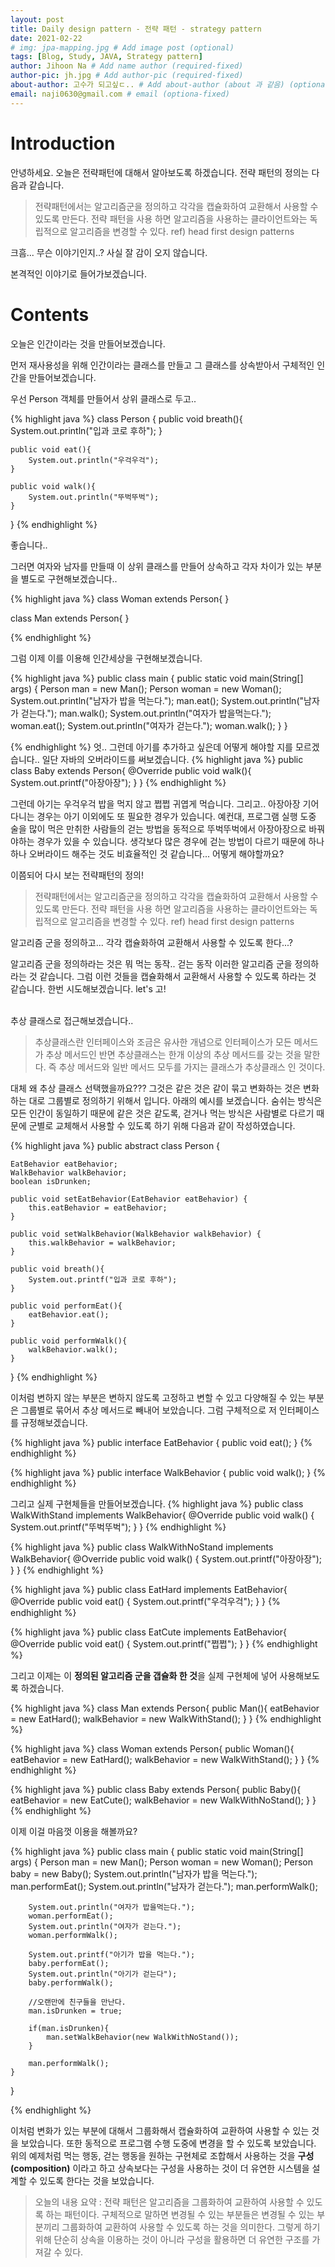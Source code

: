 ```yaml
---
layout: post
title: Daily design pattern - 전략 패턴 - strategy pattern
date: 2021-02-22
# img: jpa-mapping.jpg # Add image post (optional)
tags: [Blog, Study, JAVA, Strategy pattern]
author: Jihoon Na # Add name author (required-fixed)
author-pic: jh.jpg # Add author-pic (required-fixed)
about-author: 고수가 되고싶ㄷ.. # Add about-author (about 과 같음) (optional-fixed)
email: naji0630@gmail.com # email (optiona-fixed)
---
```


# Introduction
안녕하세요. 오늘은 전략패턴에 대해서 알아보도록 하겠습니다. 전략 패턴의 정의는 다음과 같습니다.
> 전략패턴에서는 알고리즘군을 정의하고 각각을 캡슐화하여 교환해서 사용할 수 있도록 만든다. 전략 패턴을 사용
> 하면 알고리즘을 사용하는 클라이언트와는 독립적으로 알고리즘을 변경할 수 있다. ref) head first design patterns

크흠... 무슨 이야기인지..? 사실 잘 감이 오지 않습니다. 

본격적인 이야기로 들어가보겠습니다.

# Contents

오늘은 인간이라는 것을 만들어보겠습니다.

먼저 재사용성을 위해 인간이라는 클래스를 만들고 그 클래스를 상속받아서 구체적인 인간을 만들어보겠습니다.

우선 Person 객체를 만들어서 상위 클래스로 두고..

{% highlight java %}
class Person {
    public void breath(){
        System.out.println("입과 코로 후하");
    }

    public void eat(){
        System.out.println("우걱우걱");
    }

    public void walk(){
        System.out.println("뚜벅뚜벅");
    }
}
{% endhighlight %}

좋습니다..

그러면 여자와 남자를 만들때 이 상위 클래스를 만들어 상속하고 각자 차이가 있는 부분을 별도로 구현해보겠습니다..

{% highlight java %}
class Woman extends Person{
}

class Man extends Person{
}

{% endhighlight %}

그럼 이제 이를 이용해 인간세상을 구현해보겠습니다.

{% highlight java %}
public class main {
    public static void main(String[] args) {
        Person man = new Man();
        Person woman = new Woman();
        System.out.println("남자가 밥을 먹는다.");
        man.eat();
        System.out.println("남자가 걷는다.");
        man.walk();
        System.out.println("여자가 밥을먹는다.");
        woman.eat();
        System.out.println("여자가 걷는다.");
        woman.walk();
    }
}

{% endhighlight %}
엇.. 그런데 아기를 추가하고 싶은데 어떻게 해야할 지를 모르겠습니다..
일단 자바의 오버라이드를 써보겠습니다.
{% highlight java %}
public class Baby extends Person{
    @Override
    public void walk(){
        System.out.printf("아장아장");
    }
}
{% endhighlight %}

그런데 아기는 우걱우걱 밥을 먹지 않고 쩝쩝 귀엽게 먹습니다.
그리고.. 아장아장 기어다니는 경우는 아기 이외에도 또 필요한 경우가 있습니다.
예컨대, 프로그램 실행 도중 술을 많이 먹은 만취한 사람들의 걷는 방법을 동적으로 뚜벅뚜벅에서 아장아장으로 바꿔야하는 경우가 있을 수 있습니다.
생각보다 많은 경우에 걷는 방법이 다르기 때문에 하나하나 오버라이드 해주는 것도 비효율적인 것 같습니다... 어떻게 해야할까요?

이쯤되어 다시 보는 전략패턴의 정의!

> 전략패턴에서는 알고리즘군을 정의하고 각각을 캡슐화하여 교환해서 사용할 수 있도록 만든다. 전략 패턴을 사용
> 하면 알고리즘을 사용하는 클라이언트와는 독립적으로 알고리즘을 변경할 수 있다. ref) head first design patterns

알고리즘 군을 정의하고... 각각 캡슐화하여 교환해서 사용할 수 있도록 한다...?

알고리즘 군을 정의하라는 것은 뭐 먹는 동작.. 걷는 동작 이러한 알고리즘 군을 정의하라는 것 같습니다.
그럼 이런 것들을 캡슐화해서 교환해서 사용할 수 있도록 하라는 것 같습니다. 한번 시도해보겠습니다. let's 고!

<br>
추상 클래스로 접근해보겠습니다..

> 추상클래스란 인터페이스와 조금은 유사한 개념으로 인터페이스가 모든 메서드가 추상 메서드인 반면 추상클래스는 한개 이상의 추상 메서드를 갖는 것을 말한다. 즉 추상 메서드와
> 일반 메서드 모두를 가지는 클래스가 추상클래스 인 것이다.

대체 왜 추상 클래스 선택했을까요??? 그것은 같은 것은 같이 묶고 변화하는 것은 변화하는 대로 그룹별로 정의하기 위해서 입니다.
아래의 예시를 보겠습니다. 숨쉬는 방식은 모든 인간이 동일하기 때문에 같은 것은 같도록, 
걷거나 먹는 방식은 사람별로 다르기 때문에 군별로 교체해서 사용할 수 있도록 하기 위해 다음과 같이 작성하였습니다.

{% highlight java %}
public abstract class Person {

    EatBehavior eatBehavior;
    WalkBehavior walkBehavior;
    boolean isDrunken;

    public void setEatBehavior(EatBehavior eatBehavior) {
        this.eatBehavior = eatBehavior;
    }

    public void setWalkBehavior(WalkBehavior walkBehavior) {
        this.walkBehavior = walkBehavior;
    }

    public void breath(){
        System.out.printf("입과 코로 후하");
    }
    
    public void performEat(){
        eatBehavior.eat();
    }
    
    public void performWalk(){
        walkBehavior.walk();
    }
}
{% endhighlight %}

이처럼 변하지 않는 부분은 변하지 않도록 고정하고 변할 수 있고 다양해질 수 있는 부분은 그룹별로 묶어서 추상 메서드로 빼내어 보았습니다.
그럼 구체적으로 저 인터페이스를 규정해보겠습니다.

{% highlight java %}
public interface EatBehavior {
    public void eat();
}
{% endhighlight %}

{% highlight java %}
public interface WalkBehavior {
    public void walk();
}
{% endhighlight %}

그리고 실제 구현체들을 만들어보겠습니다.
{% highlight java %}
public class WalkWithStand implements WalkBehavior{
    @Override
    public void walk() {
        System.out.printf("뚜벅뚜벅");
    }
}
{% endhighlight %}

{% highlight java %}
public class WalkWithNoStand implements WalkBehavior{
    @Override
    public void walk() {
         System.out.printf("아장아장");
    }
}
{% endhighlight %}

{% highlight java %}
public class EatHard implements EatBehavior{
    @Override
    public void eat() {
        System.out.printf("우걱우걱");
    }
}
{% endhighlight %}

{% highlight java %}
public class EatCute implements EatBehavior{
    @Override
    public void eat() {
         System.out.printf("쩝쩝");
    }
}
{% endhighlight %}

그리고 이제는 이 **정의된 알고리즘 군을 갭슐화 한 것**을 실제 구현체에 넣어 사용해보도록 하겠습니다.

{% highlight java %}
class Man extends Person{
    public Man(){
         eatBehavior = new EatHard();
        walkBehavior = new WalkWithStand();
    }
}
{% endhighlight %}


{% highlight java %}
class Woman extends Person{
    public Woman(){
        eatBehavior = new EatHard();
        walkBehavior = new WalkWithStand();
    }
}
{% endhighlight %}

{% highlight java %}
public class Baby extends Person{
    public Baby(){
        eatBehavior = new EatCute();
        walkBehavior = new WalkWithNoStand();
    }
}
{% endhighlight %}

이제 이걸 마음껏 이용을 해볼까요?

{% highlight java %}
public class main {
    public static void main(String[] args) {
        Person man = new Man();
        Person woman = new Woman();
        Person baby = new Baby();
        System.out.println("남자가 밥을 먹는다.");
        man.performEat();
        System.out.println("남자가 걷는다.");
        man.performWalk();

        System.out.println("여자가 밥을먹는다.");
        woman.performEat();
        System.out.println("여자가 걷는다.");
        woman.performWalk();

        System.out.printf("아기가 밥을 먹는다.");
        baby.performEat();
        System.out.println("아기가 걷는다");
        baby.performWalk();

        //오랜만에 친구들을 만난다.
        man.isDrunken = true;

        if(man.isDrunken){
            man.setWalkBehavior(new WalkWithNoStand());
        }

        man.performWalk();
    }
}

{% endhighlight %}

이처럼 변화가 있는 부분에 대해서 그룹화해서 캡슐화하여 교환하여 사용할 수 있는 것을 보았습니다.
또한 동적으로 프로그램 수행 도중에 변경을 할 수 있도록 보았습니다. 위의 예제처럼 먹는 행동, 걷는 행동을
원하는 구현체로 조합해서 사용하는 것을 **구성(composition)** 이라고 하고 상속보다는 구성을 사용하는 것이 더 
유연한 시스템을 설계할 수 있도록 한다는 것을 보았습니다.

>오늘의 내용 요약 : 전략 패턴은 알고리즘을 그룹화하여 교환하여 사용할 수 있도록 하는 패턴이다.
> 구체적으로 말하면 변경될 수 있는 부분들은 변경될 수 있는 부분끼리 그룹화하여 교환하여 사용할 수 있도록 하는 것을 의미한다.
> 그렇게 하기위해 단순히 상속을 이용하는 것이 아니라 구성을 활용하면 더 유연한 구조를 가져갈 수 있다.
